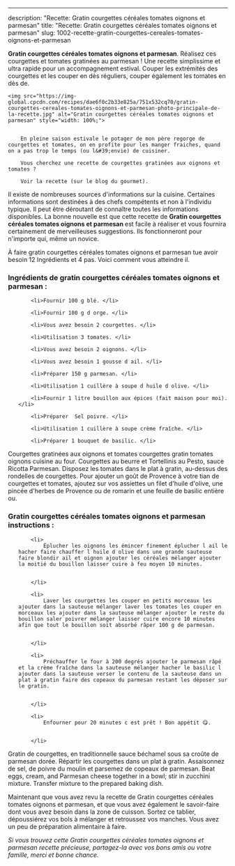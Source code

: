---
description: "Recette: Gratin courgettes céréales tomates oignons et parmesan"
title: "Recette: Gratin courgettes céréales tomates oignons et parmesan"
slug: 1002-recette-gratin-courgettes-cereales-tomates-oignons-et-parmesan

<p>
	<strong>Gratin courgettes céréales tomates oignons et parmesan</strong>. 
	Réalisez ces courgettes et tomates gratinées au parmesan ! Une recette simplissime et ultra rapide pour un accompagnement estival. Couper les extrémités des courgettes et les couper en dès réguliers, couper également les tomates en dès de.
</p>
<p>
	
	<img src="https://img-global.cpcdn.com/recipes/dae6f0c2b33e825a/751x532cq70/gratin-courgettes-cereales-tomates-oignons-et-parmesan-photo-principale-de-la-recette.jpg" alt="Gratin courgettes céréales tomates oignons et parmesan" style="width: 100%;">
	
	
		En pleine saison estivale le potager de mon père regorge de courgettes et tomates, on en profite pour les manger fraiches, quand on a pas trop le temps (ou l&#39;envie) de cuisiner.
	
		Vous cherchez une recette de courgettes gratinées aux oignons et tomates ?
	
		Voir la recette (sur le blog du gourmet).
	
</p>

Il existe de nombreuses sources d'informations sur la cuisine. Certaines informations sont destinées à des chefs compétents et non à l'individu typique. Il peut être déroutant de connaître toutes les informations disponibles. La bonne nouvelle est que cette recette de <strong> Gratin courgettes céréales tomates oignons et parmesan </strong> est facile à réaliser et vous fournira certainement de merveilleuses suggestions. Ils fonctionneront pour n'importe qui, même un novice.

<!--inarticleads1-->

À faire gratin courgettes céréales tomates oignons et parmesan tue avoir besoin 12 Ingrédients et 4 pas. Voici comment vous atteindre il.

<h3>Ingrédients de gratin courgettes céréales tomates oignons et parmesan :</h3>

<ol>
	
		<li>Fournir 100 g blé. </li>
	
		<li>Fournir 100 g d orge. </li>
	
		<li>Vous avez besoin 2 courgettes. </li>
	
		<li>Utilisation 3 tomates. </li>
	
		<li>Vous avez besoin 2 oignons. </li>
	
		<li>Vous avez besoin 1 gousse d ail. </li>
	
		<li>Préparer 150 g parmesan. </li>
	
		<li>Utilisation 1 cuillère à soupe d huile d olive. </li>
	
		<li>Fournir 1 litre bouillon aux épices (fait maison pour moi). </li>
	
		<li>Préparer  Sel poivre. </li>
	
		<li>Utilisation 1 cuillère à soupe crème fraîche. </li>
	
		<li>Préparer 1 bouquet de basilic. </li>
	
</ol>

Courgettes gratinées aux oignons et tomates courgettes gratin tomates oignons cuisine au four. Courgettes au beurre et Tortellinis au Pesto, sauce Ricotta Parmesan. Disposez les tomates dans le plat à gratin, au-dessus des rondelles de courgettes. Pour ajouter un goût de Provence à votre tian de courgettes et tomates, ajoutez sur vos assiettes un filet d&#39;huile d&#39;olive, une pincée d&#39;herbes de Provence ou de romarin et une feuille de basilic entière ou. 

<!--inarticleads2-->

<h3>Gratin courgettes céréales tomates oignons et parmesan instructions :</h3>

<ol>
	
		<li>
			Éplucher les oignons les émincer finement éplucher l ail le hacher faire chauffer l huile d olive dans une grande sauteuse faire blondir ail et oignon ajouter les céréales mélanger ajouter la moitié du bouillon laisser cuire à feu moyen 10 minutes.
			
			
		</li>
	
		<li>
			Laver les courgettes les couper en petits morceaux les ajouter dans la sauteuse mélanger laver les tomates les couper en morceaux les ajouter dans la sauteuse mélanger ajouter le reste du bouillon saler poivrer mélanger laisser cuire encore 10 minutes afin que tout le bouillon soit absorbé râper 100 g de parmesan.
			
			
		</li>
	
		<li>
			Préchauffer le four à 200 degrés ajouter le parmesan râpé et la crème fraîche dans la sauteuse mélanger hacher le basilic l ajouter dans la sauteuse verser le contenu de la sauteuse dans un plat à gratin faire des copeaux du parmesan restant les déposer sur le gratin.
			
			
		</li>
	
		<li>
			Enfourner pour 20 minutes c est prêt ! Bon appétit 😋.
			
			
		</li>
	
</ol>

Gratin de courgettes, en traditionnelle sauce béchamel sous sa croûte de parmesan dorée. Répartir les courgettes dans un plat à gratin. Assaisonnez de sel, de poivre du moulin et parsemez de copeaux de parmesan. Beat eggs, cream, and Parmesan cheese together in a bowl; stir in zucchini mixture. Transfer mixture to the prepared baking dish. 

<!--inarticleads1-->

<p>
Maintenant que vous avez revu la recette de Gratin courgettes céréales tomates oignons et parmesan, et que vous avez également le savoir-faire dont vous avez besoin dans la zone de cuisson. Sortez ce tablier, dépoussiérez vos bols à mélanger et retroussez vos manches. Vous avez un peu de préparation alimentaire à faire.
</p>

<p>
<i>Si vous trouvez cette Gratin courgettes céréales tomates oignons et parmesan recette précieuse, partagez-la avec vos bons amis ou votre famille, merci et bonne chance.</i>
</p>
